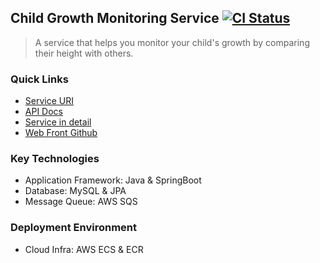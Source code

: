 ## Child Growth Monitoring Service [![CI Status](https://github.com/MJbae/child-growth-server/actions/workflows/production.yml/badge.svg?branch=main)](https://github.com/MJbae/child-growth-server/actions/workflows/production.yml)
> A service that helps you monitor your child's growth by comparing their height with others.
### Quick Links
* [Service URI](https://www.check-ki.com/)
* [API Docs](https://documenter.getpostman.com/view/17035275/VUjPHQhB#d69b2e32-db50-4a73-b361-85b96b0ff98a)
* [Service in detail](https://studynote.oopy.io/projects/7)
* [Web Front Github](https://github.com/welinhong/child-growth-client)
### Key Technologies
* Application Framework: Java & SpringBoot
* Database: MySQL & JPA
* Message Queue: AWS SQS
### Deployment Environment
* Cloud Infra: AWS ECS & ECR
